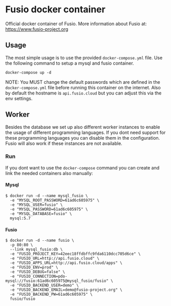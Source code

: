 # Fusio docker container

Official docker container of Fusio. More information about Fusio at: 
https://www.fusio-project.org

## Usage 

The most simple usage is to use the provided `docker-compose.yml` file. Use the
following command to setup a mysql and fusio container.

```
docker-compose up -d
```

NOTE: You MUST change the default passwords which are defined in the 
`docker-compose.yml` file before running this container on the internet.
Also by default the hostname is `api.fusio.cloud` but you can adjust this
via the env settings.

## Worker

Besides the database we set up also different worker instances to enable
the usage of different programming languages. If you dont need support
for these programming languages you can disable them in the configuration.
Fusio will also work if these instances are not available.

### Run

If you dont want to use the `docker-compose` command you can create and link 
the needed containers also manually:

#### Mysql

```
$ docker run -d --name mysql_fusio \
  -e "MYSQL_ROOT_PASSWORD=61ad6c605975" \
  -e "MYSQL_USER=fusio" \
  -e "MYSQL_PASSWORD=61ad6c605975" \
  -e "MYSQL_DATABASE=fusio" \
  mysql:5.7
```

#### Fusio

```
$ docker run -d --name fusio \
  -p 80:80 \
  --link mysql_fusio:db \
  -e "FUSIO_PROJECT_KEY=42eec18ffdbffc9fda6110dcc705d6ce" \
  -e "FUSIO_URL=http://api.fusio.cloud" \
  -e "FUSIO_APPS_URL=http://api.fusio.cloud/apps" \
  -e "FUSIO_ENV=prod" \
  -e "FUSIO_DEBUG=false" \
  -e "FUSIO_CONNECTION=pdo-mysql://fusio:61ad6c605975@mysql_fusio/fusio" \
  -e "FUSIO_BACKEND_USER=demo" \
  -e "FUSIO_BACKEND_EMAIL=demo@fusio-project.org" \
  -e "FUSIO_BACKEND_PW=61ad6c605975" \
  fusio/fusio
```
